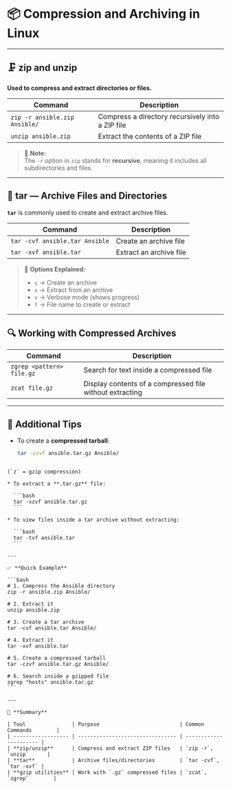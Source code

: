 # 📦 Compression and Archiving in Linux

---

## 🗜️ zip and unzip

**Used to compress and extract directories or files.**

| Command | Description |
|----------|-------------|
| `zip -r ansible.zip Ansible/` | Compress a directory recursively into a ZIP file |
| `unzip ansible.zip` | Extract the contents of a ZIP file |

> 📘 **Note:**  
> The `-r` option in `zip` stands for **recursive**, meaning it includes all subdirectories and files.

---

## 📁 tar — Archive Files and Directories

**`tar`** is commonly used to create and extract archive files.

| Command | Description |
|----------|-------------|
| `tar -cvf ansible.tar Ansible` | Create an archive file |
| `tar -xvf ansible.tar` | Extract an archive file |

> 🔹 **Options Explained:**  
> - `c` → Create an archive  
> - `x` → Extract from an archive  
> - `v` → Verbose mode (shows progress)  
> - `f` → File name to create or extract  

---

## 🔍 Working with Compressed Archives

| Command | Description |
|----------|-------------|
| `zgrep <pattern> file.gz` | Search for text inside a compressed file |
| `zcat file.gz` | Display contents of a compressed file without extracting |

---

## 🧩 Additional Tips

- To create a **compressed tarball**:
  ```bash
  tar -czvf ansible.tar.gz Ansible/
````

(`z` = gzip compression)

* To extract a **.tar.gz** file:

  ```bash
  tar -xzvf ansible.tar.gz
  ```

* To view files inside a tar archive without extracting:

  ```bash
  tar -tvf ansible.tar
  ```

---

✅ **Quick Example**

```bash
# 1. Compress the Ansible directory
zip -r ansible.zip Ansible/

# 2. Extract it
unzip ansible.zip

# 3. Create a tar archive
tar -cvf ansible.tar Ansible/

# 4. Extract it
tar -xvf ansible.tar

# 5. Create a compressed tarball
tar -czvf ansible.tar.gz Ansible/

# 6. Search inside a gzipped file
zgrep "hosts" ansible.tar.gz
```

---

📘 **Summary**

| Tool               | Purpose                          | Common Commands        |
| ------------------ | -------------------------------- | ---------------------- |
| **zip/unzip**      | Compress and extract ZIP files   | `zip -r`, `unzip`      |
| **tar**            | Archive files/directories        | `tar -cvf`, `tar -xvf` |
| **gzip utilities** | Work with `.gz` compressed files | `zcat`, `zgrep`        |
